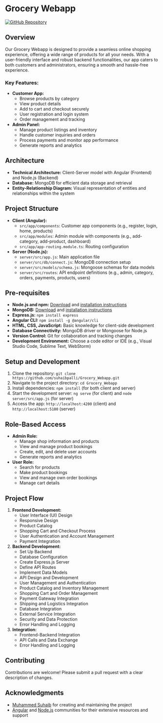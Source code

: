 # Grocery Webapp

[![GitHub Repository](https://img.shields.io/badge/GitHub-Grocery_Webapp-181717.svg?style=for-the-badge&logo=github)](https://github.com/suhaibpalli/Grocery_Webapp.git)

## Overview

Our Grocery Webapp is designed to provide a seamless online shopping experience, offering a wide range of products for all your needs. With a user-friendly interface and robust backend functionalities, our app caters to both customers and administrators, ensuring a smooth and hassle-free experience.

### Key Features:

* **Customer App:**
    + Browse products by category
    + View product details
    + Add to cart and checkout securely
    + User registration and login system
    + Order management and tracking
* **Admin Panel:**
    + Manage product listings and inventory
    + Handle customer inquiries and orders
    + Process payments and monitor app performance
    + Generate reports and analytics

## Architecture

* **Technical Architecture:** Client-Server model with Angular (Frontend) and Node.js (Backend)
* **Database:** MongoDB for efficient data storage and retrieval
* **Entity-Relationship Diagram:** Visual representation of entities and relationships within the system

## Project Structure


* **Client (Angular):**
    + `src/app/components`: Customer app components (e.g., register, login, home, products)
    + `src/app/modules`: Admin module with components (e.g., add-category, add-product, dashboard)
    + `src/app/app-routing.module.ts`: Routing configuration
* **Server (Node.js):**
    + `server/src/app.js`: Main application file
    + `server/src/db/connect.js`: MongoDB connection setup
    + `server/src/models/schema.js`: Mongoose schemas for data models
    + `server/src/routes`: API endpoint definitions (e.g., admin, category, orders, payments, products, users)

## Pre-requisites

* **Node.js and npm:** [Download](https://nodejs.org/en/download/) and [installation instructions](https://nodejs.org/en/download/package-manager/)
* **MongoDB:** [Download](https://www.mongodb.com/try/download/community) and [installation instructions](https://docs.mongodb.com/manual/installation/)
* **Express.js:** `npm install express`
* **Angular CLI:** `npm install -g @angular/cli`
* **HTML, CSS, JavaScript:** Basic knowledge for client-side development
* **Database Connectivity:** MongoDB driver or Mongoose for Node.js
* **Version Control:** Git for collaboration and tracking changes
* **Development Environment:** Choose a code editor or IDE (e.g., Visual Studio Code, Sublime Text, WebStorm)

## Setup and Development

1. Clone the repository: `git clone https://github.com/suhaibpalli/Grocery_Webapp.git`
2. Navigate to the project directory: `cd Grocery_Webapp`
3. Install dependencies: `npm install` (for both client and server)
4. Start the development server: `ng serve` (for client) and `node server/src/app.js` (for server)
5. Access the app: `http://localhost:4200` (client) and `http://localhost:5100` (server)

## Role-Based Access

* **Admin Role:**
    + Manage shop information and products
    + View and manage product bookings
    + Create, edit, and delete user accounts
    + Generate reports and analytics
* **User Role:**
    + Search for products
    + Make product bookings
    + View and manage own order bookings
    + Manage cart details

## Project Flow

1. **Frontend Development:**
    + User Interface (UI) Design
    + Responsive Design
    + Product Catalog
    + Shopping Cart and Checkout Process
    + User Authentication and Account Management
    + Payment Integration
2. **Backend Development:**
    + Set Up Backend
    + Database Configuration
    + Create Express.js Server
    + Define API Routes
    + Implement Data Models
    + API Design and Development
    + User Management and Authentication
    + Product Catalog and Inventory Management
    + Shopping Cart and Order Management
    + Payment Gateway Integration
    + Shipping and Logistics Integration
    + Database Integration
    + External Service Integration
    + Security and Data Protection
    + Error Handling and Logging
3. **Integration:**
    + Frontend-Backend Integration
    + API Calls and Data Exchange
    + Error Handling and Logging

## Contributing

Contributions are welcome! Please submit a pull request with a clear description of changes.

## Acknowledgments

* [Muhammed Suhaib](https://github.com/suhaibpalli) for creating and maintaining the project
* [Angular](https://angular.io/) and [Node.js](https://nodejs.org/en/) communities for their extensive resources and support
